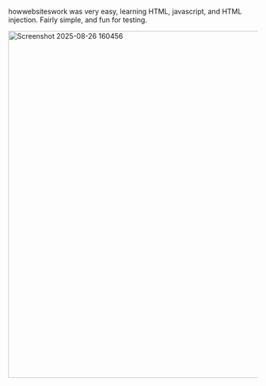howwebsiteswork was very easy, learning HTML, javascript, and HTML injection. Fairly simple, and fun for testing.

<img width="649" height="702" alt="Screenshot 2025-08-26 160456" src="https://github.com/user-attachments/assets/1c0298c2-6a9d-4fd4-a8fa-6c64eb157a0b" />
